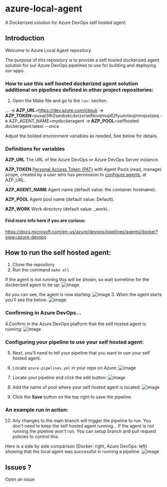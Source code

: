 # azure-local-agent
A Dockerized solution for Azure DevOps self hosted agent.

## Introduction

Welcome to Azure Local Agent repository.

The purpose of this repository is to provide a self hosted dockerized agent solution for our Azure DevOps pipelines to use for building and deploying our apps.

### How to use this self hosted dockerized agent solution additional on pipelines defined in other project repositories:

1. Open the Make file and go to the `run:` section.

... -e **AZP_URL**=https://dev.azure.com/cbsuk -e **AZP_TOKEN**=pusqt36t2saobskcdxrzxriw6kivqmup62fyuevteujmmqsolaeq -e AZP_AGENT_NAME=mydockeragent -e **AZP_POOL**=selfhosted dockeragent:latest --once

Adjust the bolded environment variables as needed, See below for details.

### Definitions for variables

**AZP_URL** The URL of the Azure DevOps or Azure DevOps Server instance.

**AZP_TOKEN** [Personal Access Token (PAT)](https://docs.microsoft.com/en-us/azure/devops/organizations/accounts/use-personal-access-tokens-to-authenticate?view=azure-devops) with Agent Pools (read, manage) scope, created by a user who has permission to [configure agents](https://docs.microsoft.com/en-us/azure/devops/pipelines/agents/pools-queues?view=azure-devops#create-agent-pools), at AZP_URL.

**AZP_AGENT_NAME** Agent name (default value: the container hostname).

**AZP_POOL** Agent pool name (default value: Default).

**AZP_WORK** Work directory (default value: _work).

#### Find more info here if you are curious: 
https://docs.microsoft.com/en-us/azure/devops/pipelines/agents/docker?view=azure-devops

## How to run the self hosted agent:

1. Clone the repository
2. Run the command `make all`

If the agent is not running this will be shown, so wait sometime for the dockerized agent to be up:
![image](https://user-images.githubusercontent.com/74829200/161313771-2cba09c5-24e9-41c8-b53d-2ea7d5457e09.png)

As you can see, the agent is now starting:
![image](https://user-images.githubusercontent.com/74829200/161314160-4d34342e-c81d-4df9-a358-4421fdfecd31.png)
3. When the agent starts you'll see the below:
![image](https://user-images.githubusercontent.com/74829200/161314309-08bbc6f8-8814-45be-b044-077fe9c348b7.png)

### Confirming in Azure DevOps...

4.Confirm in the Azure DevOps platform that the self hosted agent is running:
![image](https://user-images.githubusercontent.com/74829200/161314549-b09754da-0dc2-4c74-b009-ac1ad7abfbb9.png)

### Configuring your pipeline to use your self hosted agent:

5. Next, you'll need to tell your pipeline that you want to use your self hosted agent.
6. Locate `azure-pipelines.yml` in your repo on Azure:
![image](https://user-images.githubusercontent.com/74829200/161315172-e6fa7a78-4982-4a28-b59d-753379d70738.png)

7. Locate your pipeline and click the edit button:
![image](https://user-images.githubusercontent.com/74829200/161315422-3eba2b25-674c-4cfa-98d1-f80f5e895114.png)

8. Add the name of pool where your self hosted agent is located:
![image](https://user-images.githubusercontent.com/74829200/161315837-4eeb5e6f-2bae-4405-8087-0670712e85ce.png)

9. Click the **Save** button on the top right to save the pipeline.

### An example run in action:
10. Any changes to the main branch will trigger the pipeline to run. You don't need to keep the self hosted agent running... If the agent is not running the pipeline won't run.
You can setup branch and pull request policies to control this.

Here is a side by side comparison (Docker: right, Azure DevOps: left) showing that the local agent was successful in running a pipeline:
![image](https://user-images.githubusercontent.com/74829200/161316819-cf5aaaec-edec-436c-94d7-5379bcb7f7c8.png)

## Issues ?
Open an issue
